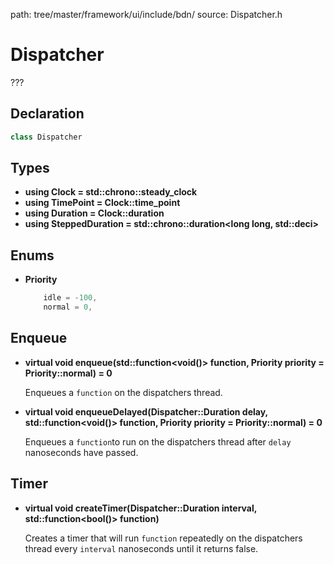 path: tree/master/framework/ui/include/bdn/
source: Dispatcher.h

# Dispatcher

???

## Declaration

```C++
class Dispatcher
```

## Types

* **using Clock = std::chrono::steady_clock**
* **using TimePoint = Clock::time_point**
* **using Duration = Clock::duration**
* **using SteppedDuration = std::chrono::duration<long long, std::deci\>**

## Enums

* **Priority**

	```c++
        idle = -100,
        normal = 0,
	```

## Enqueue

* **virtual void enqueue(std::function<void()\> function, Priority priority = Priority::normal) = 0**

	Enqueues a `function` on the dispatchers thread.

* **virtual void enqueueDelayed(Dispatcher::Duration delay, std::function<void()> function, Priority priority = Priority::normal) = 0**

	Enqueues a `function`to run on the dispatchers thread after `delay` nanoseconds have passed.

## Timer

* **virtual void createTimer(Dispatcher::Duration interval, std::function<bool()\> function)**

	Creates a timer that will run `function` repeatedly on the dispatchers thread every `interval` nanoseconds until it returns false.